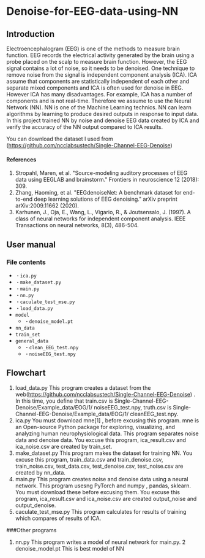 # Denoise-for-EEG-data-using-NN

## Introduction
Electroencephalogram (EEG) is one of the methods to measure brain function. EEG
records the electrical activity generated by the brain using a probe placed on the scalp to measure brain function. However, the EEG signal contains a lot of noise, so it needs to be denoised. One technique to remove noise from the signal is independent component analysis (ICA). ICA assume that components are statistically independent of each other and separate mixed components and ICA is often used for denoise in EEG. However ICA has many disadvantages. For example, ICA has a number of components and is not real-time. Therefore we assume to use the Neural Network (NN). NN is one of the Machine Learning technics. NN can learn algorithms by learning to produce desired outputs in response to input data. In this project trained NN by noise and denoise EEG data created by ICA and verify the accuracy of the NN output compared to ICA results.

You can download the dataset I used from (https://github.com/ncclabsustech/Single-Channel-EEG-Denoise)


#### References
1. Stropahl, Maren, et al. "Source-modeling auditory processes of EEG data using EEGLAB and brainstorm." Frontiers in neuroscience 12 (2018): 309.
2. Zhang, Haoming, et al. "EEGdenoiseNet: A benchmark dataset for end-to-end deep learning solutions of EEG denoising." arXiv preprint arXiv:2009.11662 (2020).
3. Karhunen, J., Oja, E., Wang, L., Vigario, R., & Joutsensalo, J. (1997). A class of neural networks for independent component analysis. IEEE Transactions on neural networks, 8(3), 486-504.



## User manual

### File contents

- `・ica.py`
- `・make_dataset.py`
- `・main.py`
- `・nn.py`
- `・caculate_test_mse.py`
- `・load_data.py`
- `model`
    - `・denoise_model.pt`
- `nn_data`
- `train_set`
- `general_data`
     - `・clean_EEG_test.npy`
     - `・noiseEEG_test.npy`

## Flowchart
1. load_data.py
This program creates a dataset from the web(https://github.com/ncclabsustech/Single-Channel-EEG-Denoise)
. In this time, you define that train.csv is
Single-Channel-EEG-Denoise/Example_data/EOG/1/ noiseEEG_test.npy, truth.csv is
Single-Channel-EEG-Denoise/Example_data/EOG/1/ cleanEEG_test.npy.
2. ica.py
You must download mne[1]
, before excusing this program. mne is an Open-source Python
package for exploring, visualizing, and analyzing human neurophysiological data. This
program separates noise data and denoise data. You excuse this program, ica_result.csv
and ica_noise.csv are created by train_set.
3. make_dataset.py
This program makes the dataset for training NN. You excuse this program, train_data.csv
and train_denoise.csv, train_noise.csv, test_data.csv, test_denoise.csv, test_noise.csv are
created by nn_data.
4. main.py
This program creates noise and denoise data using a neural network. This program
usesng PyTorch and numpy , pandas, sklearn. You must download these before excusing
them. You excuse this program, ica_result.csv and ica_noise.csv are created output_noise
and output_denoise.
5. caculate_test_mse.py
This program calculates for results of training which compares of results of ICA.

###Other programs
1. nn.py
This program writes a model of neural network for main.py.
2 denoise_model.pt
This is best model of NN
